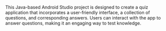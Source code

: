 This Java-based Android Studio project is designed to create a quiz application that incorporates a user-friendly interface, a collection of questions, and corresponding answers. Users can interact with the app to answer questions, making it an engaging way to test knowledge. 
